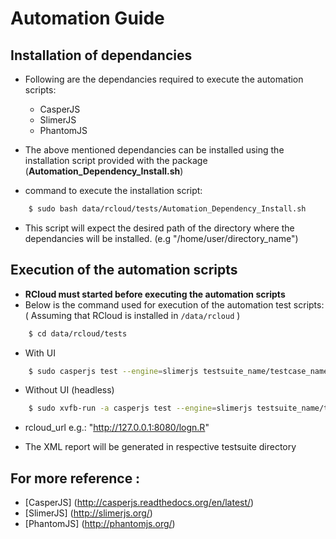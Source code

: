 # Automation Guide

## Installation of dependancies
* Following are the dependancies required to execute the automation scripts:
    * CasperJS
    * SlimerJS
    * PhantomJS
    

* The above mentioned dependancies can be installed using the installation script provided with the package (**Automation_Dependency_Install.sh**) 
* command to execute the installation script: 

```sh
	$ sudo bash data/rcloud/tests/Automation_Dependency_Install.sh
```  
* This script will expect the desired path of the directory where the dependancies will be installed. (e.g "/home/user/directory_name") 

## Execution of the automation scripts
- **RCloud must started before executing the automation scripts**
- Below is the command used for execution of the automation test scripts: ( Assuming that RCloud is installed in `/data/rcloud` )

```sh
	$ cd data/rcloud/tests
```
- With UI

```sh
	$ sudo casperjs test --engine=slimerjs testsuite_name/testcase_name.js --username=github_username --password=github_password --url=rcloud_url --xunit=testsuite_name/report_name.xml
```
- Without UI (headless)

```sh
	$ sudo xvfb-run -a casperjs test --engine=slimerjs testsuite_name/testcase_name.js --username=github_username --password=github_password --url=rcloud_url --xunit=testsuite_name/report_name.xml
```
- rcloud_url e.g.: "http://127.0.0.1:8080/logn.R"

* The XML report will be generated in respective testsuite directory

## For more reference :
- [CasperJS] (http://casperjs.readthedocs.org/en/latest/)
- [SlimerJS] (http://slimerjs.org/)
- [PhantomJS] (http://phantomjs.org/)
